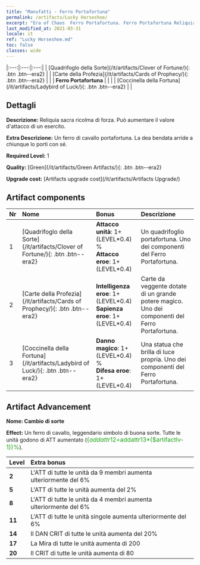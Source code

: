 ```yaml
---
title: "Manufatti - Ferro Portafortuna"
permalink: /artifacts/Lucky Horseshoe/
excerpt: "Era of Chaos  Ferro Portafortuna. Ferro Portafortuna Reliquia sacra ricolma di forza. Può aumentare il valore d'attacco di un esercito."
last_modified_at: 2021-03-31
locale: it
ref: "Lucky Horseshoe.md"
toc: false
classes: wide
---
```


  |:---:|:---:|:---:| 
  | [Quadrifoglo della Sorte](/it/artifacts/Clover of Fortune/){: .btn .btn--era2} |   | [Carte della Profezia](/it/artifacts/Cards of Prophecy/){: .btn .btn--era2} | 
  |   | **Ferro Portafortuna** |  | 
  |   | [Coccinella della Fortuna](/it/artifacts/Ladybird of Luck/){: .btn .btn--era2} |   | 


## Dettagli

 **Descrizione:** Reliquia sacra ricolma di forza. Può aumentare il valore d'attacco di un esercito.

 **Extra Descrizione:** Un ferro di cavallo portafortuna. La dea bendata arride a chiunque lo porti con sé.

 **Required Level:** 1

 **Quality:** [Green](/it/artifacts/Green Artifacts/){: .btn .btn--era2}

 **Upgrade cost:** [Artifacts upgrade cost](/it/artifacts/Artifacts Upgrade/)



## Artifact components

  | Nr |    Nome    |   Bonus | Descrizione | 
  |:---|:-----------|:--------|:------------| 
  | 1 | [Quadrifoglo della Sorte](/it/artifacts/Clover of Fortune/){: .btn .btn--era2} | **Attacco unità**: 1+(LEVEL\*0.4) %<br/>**Attacco eroe**: 1+(LEVEL\*0.4) | Un quadrifoglio portafortuna. Uno dei componenti del Ferro Portafortuna. | 
  | 2 | [Carte della Profezia](/it/artifacts/Cards of Prophecy/){: .btn .btn--era2} | **Intelligenza eroe**: 1+(LEVEL\*0.4)<br/>**Sapienza eroe**: 1+(LEVEL\*0.4) | Carte da veggente dotate di un grande potere magico. Uno dei componenti del Ferro Portafortuna. | 
  | 3 | [Coccinella della Fortuna](/it/artifacts/Ladybird of Luck/){: .btn .btn--era2} | **Danno magico**: 1+(LEVEL\*0.4) %<br/>**Difesa eroe**: 1+(LEVEL\*0.4) | Una statua che brilla di luce propria. Uno dei componenti del Ferro Portafortuna. | 


## Artifact Advancement

 **Nome: Cambio di sorte**

 **Effect:** Un ferro di cavallo, leggendario simbolo di buona sorte. Tutte le unità godono di ATT aumentato (<span style="color: #1ca216;font-size:16px">{$addattr12+$addattr13*($artifactlv-1)}%</span>).

  |  Level  |    Extra bonus  | 
  |:--------|:----------------| 
  | **2** | L'ATT di tutte le unità da 9 membri aumenta ulteriormente del 6% | 
  | **5** | L'ATT di tutte le unità aumenta del 2% | 
  | **8** | L'ATT di tutte le unità da 4 membri aumenta ulteriormente del 6% | 
  | **11** | L'ATT di tutte le unità singole aumenta ulteriormente del 6% | 
  | **14** | Il DAN CRIT di tutte le unità aumenta del 20% | 
  | **17** | La Mira di tutte le unità aumenta di 200 | 
  | **20** | Il CRIT di tutte le unità aumenta di 80 | 
